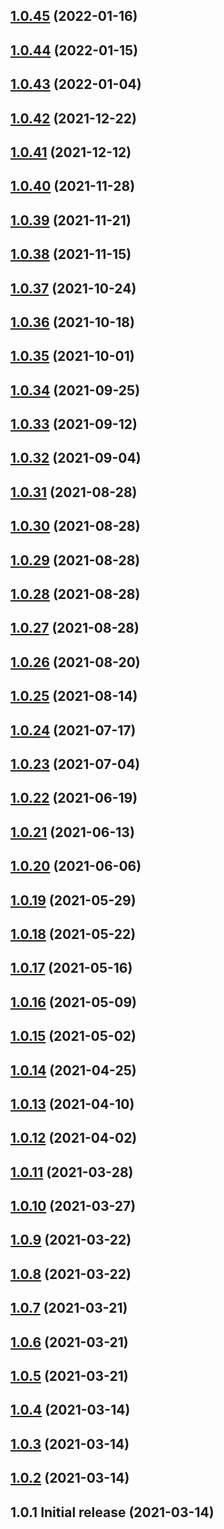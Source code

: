 ## [1.0.45](https://github.com/Avansai/resolve-accept-language/compare/v1.0.44...v1.0.45) (2022-01-16)

## [1.0.44](https://github.com/Avansai/resolve-accept-language/compare/v1.0.43...v1.0.44) (2022-01-15)

## [1.0.43](https://github.com/Avansai/resolve-accept-language/compare/v1.0.42...v1.0.43) (2022-01-04)

## [1.0.42](https://github.com/Avansai/resolve-accept-language/compare/v1.0.41...v1.0.42) (2021-12-22)

## [1.0.41](https://github.com/Avansai/resolve-accept-language/compare/v1.0.40...v1.0.41) (2021-12-12)

## [1.0.40](https://github.com/Avansai/resolve-accept-language/compare/v1.0.39...v1.0.40) (2021-11-28)

## [1.0.39](https://github.com/Avansai/resolve-accept-language/compare/v1.0.38...v1.0.39) (2021-11-21)

## [1.0.38](https://github.com/Avansai/resolve-accept-language/compare/v1.0.37...v1.0.38) (2021-11-15)

## [1.0.37](https://github.com/Avansai/resolve-accept-language/compare/v1.0.36...v1.0.37) (2021-10-24)

## [1.0.36](https://github.com/Avansai/resolve-accept-language/compare/v1.0.35...v1.0.36) (2021-10-18)

## [1.0.35](https://github.com/Avansai/resolve-accept-language/compare/v1.0.34...v1.0.35) (2021-10-01)

## [1.0.34](https://github.com/Avansai/resolve-accept-language/compare/v1.0.33...v1.0.34) (2021-09-25)

## [1.0.33](https://github.com/Avansai/resolve-accept-language/compare/v1.0.32...v1.0.33) (2021-09-12)

## [1.0.32](https://github.com/Avansai/resolve-accept-language/compare/v1.0.31...v1.0.32) (2021-09-04)

## [1.0.31](https://github.com/Avansai/resolve-accept-language/compare/v1.0.30...v1.0.31) (2021-08-28)

## [1.0.30](https://github.com/Avansai/resolve-accept-language/compare/v1.0.29...v1.0.30) (2021-08-28)

## [1.0.29](https://github.com/Avansai/resolve-accept-language/compare/v1.0.28...v1.0.29) (2021-08-28)

## [1.0.28](https://github.com/Avansai/resolve-accept-language/compare/v1.0.27...v1.0.28) (2021-08-28)

## [1.0.27](https://github.com/Avansai/resolve-accept-language/compare/v1.0.26...v1.0.27) (2021-08-28)

## [1.0.26](https://github.com/Avansai/resolve-accept-language/compare/v1.0.25...v1.0.26) (2021-08-20)

## [1.0.25](https://github.com/Avansai/resolve-accept-language/compare/v1.0.24...v1.0.25) (2021-08-14)

## [1.0.24](https://github.com/Avansai/resolve-accept-language/compare/v1.0.23...v1.0.24) (2021-07-17)

## [1.0.23](https://github.com/Avansai/resolve-accept-language/compare/v1.0.22...v1.0.23) (2021-07-04)

## [1.0.22](https://github.com/Avansai/resolve-accept-language/compare/v1.0.21...v1.0.22) (2021-06-19)

## [1.0.21](https://github.com/Avansai/resolve-accept-language/compare/v1.0.20...v1.0.21) (2021-06-13)

## [1.0.20](https://github.com/Avansai/resolve-accept-language/compare/v1.0.19...v1.0.20) (2021-06-06)

## [1.0.19](https://github.com/Avansai/resolve-accept-language/compare/v1.0.18...v1.0.19) (2021-05-29)

## [1.0.18](https://github.com/Avansai/resolve-accept-language/compare/v1.0.17...v1.0.18) (2021-05-22)

## [1.0.17](https://github.com/Avansai/resolve-accept-language/compare/v1.0.16...v1.0.17) (2021-05-16)

## [1.0.16](https://github.com/Avansai/resolve-accept-language/compare/v1.0.15...v1.0.16) (2021-05-09)

## [1.0.15](https://github.com/Avansai/resolve-accept-language/compare/v1.0.14...v1.0.15) (2021-05-02)

## [1.0.14](https://github.com/Avansai/resolve-accept-language/compare/v1.0.13...v1.0.14) (2021-04-25)

## [1.0.13](https://github.com/Avansai/resolve-accept-language/compare/v1.0.12...v1.0.13) (2021-04-10)

## [1.0.12](https://github.com/Avansai/resolve-accept-language/compare/v1.0.11...v1.0.12) (2021-04-02)

## [1.0.11](https://github.com/Avansai/resolve-accept-language/compare/v1.0.10...v1.0.11) (2021-03-28)

## [1.0.10](https://github.com/Avansai/resolve-accept-language/compare/v1.0.9...v1.0.10) (2021-03-27)

## [1.0.9](https://github.com/Avansai/resolve-accept-language/compare/v1.0.8...v1.0.9) (2021-03-22)

## [1.0.8](https://github.com/Avansai/resolve-accept-language/compare/v1.0.7...v1.0.8) (2021-03-22)

## [1.0.7](https://github.com/Avansai/resolve-accept-language/compare/v1.0.6...v1.0.7) (2021-03-21)

## [1.0.6](https://github.com/Avansai/resolve-accept-language/compare/v1.0.5...v1.0.6) (2021-03-21)

## [1.0.5](https://github.com/Avansai/resolve-accept-language/compare/v1.0.4...v1.0.5) (2021-03-21)

## [1.0.4](https://github.com/Avansai/resolve-accept-language/compare/v1.0.3...v1.0.4) (2021-03-14)

## [1.0.3](https://github.com/Avansai/resolve-accept-language/compare/v1.0.2...v1.0.3) (2021-03-14)

## [1.0.2](https://github.com/Avansai/resolve-accept-language/compare/v1.0.1...v1.0.2) (2021-03-14)

## 1.0.1 Initial release (2021-03-14)

